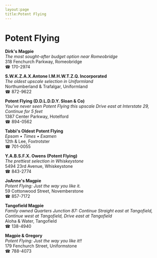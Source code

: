 ```yaml
---
layout:page
title:Potent Flying
---
```

# Potent Flying

**Dirk's Magpie**  
_The most sought-after budget option near Romeobridge_  
318 Fenchurch Parkway, Romeobridge  
☎ 170-2974



**S.W.K.Z.A.X.Antone I.M.H.W.T.Z.Q. Incorporated**  
_The oldest upscale selection in Uniformland_  
Northumberland & Trafalgar, Uniformland  
☎ 872-9622



**Potent Flying (D.D.L.D.D.Y. Sloan & Co)**  
_You've never seen Potent Flying this upscale 
Drive east at Interstate 29, Continue for 5 feet_  
1387 Center Parkway, Hotelford  
☎ 894-0562



**Tabbi's Oldest Potent Flying**  
_Epsom • Times • Examen_  
12th & Lee, Foxtrotster  
☎ 701-0055



**Y.A.B.S.F.X. Owens (Potent Flying)**  
_The prettiest selection in Whiskeystone_  
5494 23rd Avenue, Whiskeystone  
☎ 843-2774



**JoAnne's Magpie**  
_Potent Flying: Just the way you like it._  
59 Cottonwood Street, Novemberstone  
☎ 857-7172



**Tangofield Magpie**  
_Family owned Quarters 
Junction 87: Continue Straight east at Tangofield, Continue west at Tangofield, Drive east at Tangofield_  
Aloha & Water, Tangofield  
☎ 138-4940



**Magpie & Gregory**  
_Potent Flying: Just the way you like it!!_  
179 Fenchurch Street, Uniformstone  
☎ 788-4073



